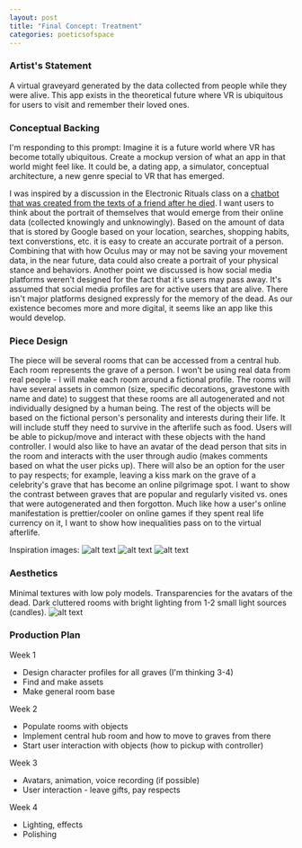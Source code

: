 ```yaml
---
layout: post
title: "Final Concept: Treatment"
categories: poeticsofspace
---
```


### Artist's Statement ###
A virtual graveyard generated by the data collected from people while they were alive. This app exists in the theoretical future where VR is ubiquitous for users to visit and remember their loved ones.

### Conceptual Backing ###
I'm responding to this prompt:
Imagine it is a future world where VR has become totally ubiquitous. Create a mockup version of what an app in that world might feel like. It could be, a dating app, a simulator, conceptual architecture, a new genre special to VR that has emerged. 

I was inspired by a discussion in the Electronic Rituals class on a [chatbot that was created from the texts of a friend after he died](https://www.theverge.com/a/luka-artificial-intelligence-memorial-roman-mazurenko-bot). I want users to think about the portrait of themselves that would emerge from their online data (collected knowingly and unknowingly). Based on the amount of data that is stored by Google based on your location, searches, shopping habits, text converstions, etc. it is easy to create an accurate portrait of a person. Combining that with how Oculus may or may not be saving your movement data, in the near future, data could also create a portrait of your physical stance and behaviors. 
Another point we discussed is how social media platforms weren't designed for the fact that it's users may pass away. It's assumed that social media profiles are for active users that are alive. There isn't major platforms designed expressly for the memory of the dead. As our existence becomes more and more digital, it seems like an app like this would develop.

### Piece Design ###
The piece will be several rooms that can be accessed from a central hub. Each room represents the grave of a person. I won't be using real data from real people - I will make each room around a fictional profile. The rooms will have several assets in common (size, specific decorations, gravestone with name and date) to suggest that these rooms are all autogenerated and not individually designed by a human being. The rest of the objects will be based on the fictional person's personality and interests during their life. It will include stuff they need to survive in the afterlife such as food. Users will be able to pickup/move and interact with these objects with the hand controller. I would also like to have an avatar of the dead person that sits in the room and interacts with the user through audio (makes comments based on what the user picks up). There will also be an option for the user to pay respects; for example, leaving a kiss mark on the grave of a celebrity's grave that has become an online pilgrimage spot. I want to show the contrast between graves that are popular and regularly visited vs. ones that were autogenerated and then forgotton. Much like how a user's online manifestation is prettier/cooler on online games if they spent real life currency on it, I want to show how inequalities pass on to the virtual afterlife.

Inspiration images:
![alt text](https://raw.githubusercontent.com/jirrian/jirrian.github.io/master/images/poetics_of_space/final_treatment/marilyn-monroe-grave.jpg)
![alt text](https://github.com/jirrian/jirrian.github.io/blob/master/images/poetics_of_space/final_treatment/ancestor-worship.jpg?raw=true)
![alt text](https://github.com/jirrian/jirrian.github.io/blob/master/images/poetics_of_space/final_treatment/ancestor-worship2.jpg?raw=true)

### Aesthetics ###
Minimal textures with low poly models.
Transparencies for the avatars of the dead.
Dark cluttered rooms with bright lighting from 1-2 small light sources (candles).
![alt text](https://raw.githubusercontent.com/jirrian/jirrian.github.io/master/images/poetics_of_space/final_treatment/lighting-example.jpg)

### Production Plan ###
Week 1
- Design character profiles for all graves (I'm thinking 3-4)
- Find and make assets
- Make general room base

Week 2
- Populate rooms with objects
- Implement central hub room and how to move to graves from there
- Start user interaction with objects (how to pickup with controller)

Week 3
- Avatars, animation, voice recording (if possible)
- User interaction - leave gifts, pay respects

Week 4
- Lighting, effects
- Polishing
 

